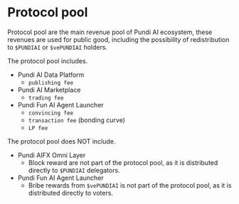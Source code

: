 # Protocol pool

Protocol pool are the main revenue pool of Pundi AI ecosystem, these revenues are used for public good, including the possibility of redistribution to `$PUNDIAI` or `$vePUNDIAI` holders.

The protocol pool includes.

* Pundi AI Data Platform&#x20;
  * `publishing fee`
* Pundi AI Marketplace&#x20;
  * `trading fee`
* Pundi Fun AI Agent Launcher
  * `convincing fee`
  * `transaction fee` (bonding curve)
  * `LP fee`



The protocol pool does NOT include.

* Pundi AIFX Omni Layer
  * Block reward are not part of the protocol pool, as it is distributed directly to `$PUNDIAI` delegators.
* Pundi Fun AI Agent Launcher
  * Bribe rewards from `$vePUNDIAI` is not part of the protocol pool, as it is distributed directly to voters.

